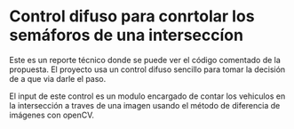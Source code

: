 # Control difuso para conrtolar los semáforos de una interseccíon

Este es un reporte técnico donde se puede ver el código comentado 
de la propuesta. El proyecto usa un control difuso sencillo para tomar
la decisión de a que via darle el paso.

El input de este control es un modulo encargado de contar los vehiculos
en la intersección a traves de una imagen usando el método de diferencia de imágenes
con openCV.

